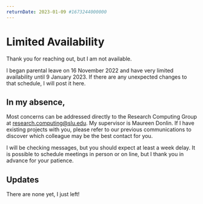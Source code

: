 ```yaml
---
returnDate: 2023-01-09 #1673244000000
---
```


# Limited Availability

Thank you for reaching out, but I am not available.

I began parental leave on 16 November 2022 and have very limited availability until 9 January 2023. If there are any unexpected changes to that schedule, I will post it here.

## In my absence,

Most concerns can be addressed directly to the Research Computing Group at [research.computing@slu.edu](mailto:research.computing@slu.edu). My supervisor is Maureen Donlin. If I have existing projects with you, please refer to our previous communications to discover which colleague may be the best contact for you. 

I will be checking messages, but you should expect at least a week delay. It is possible to schedule meetings in person or on line, but I thank you in advance for your patience.

## Updates

There are none yet, I just left!
